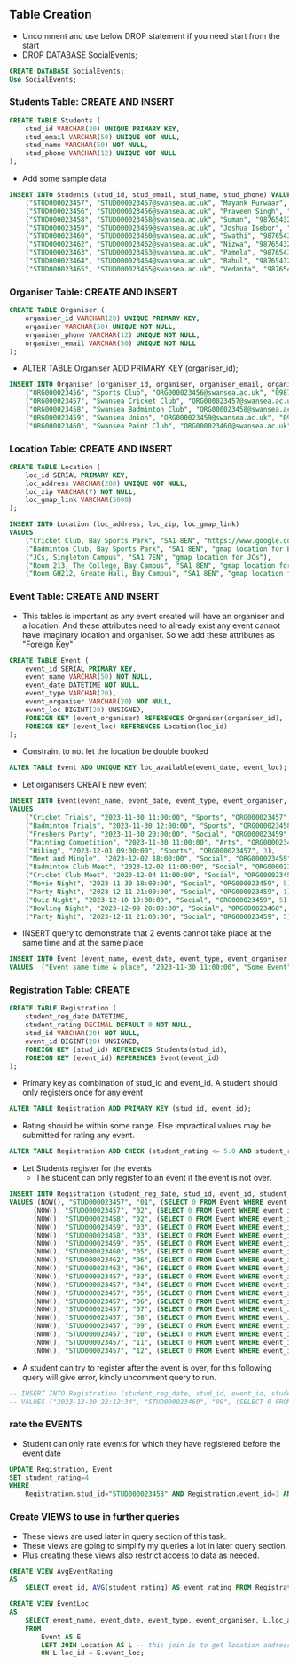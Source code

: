 
## Table Creation

- Uncomment and use below DROP statement if you need start from the start
- DROP DATABASE SocialEvents;
```sql
CREATE DATABASE SocialEvents;
Use SocialEvents;
```

### Students Table: CREATE AND INSERT

```sql
CREATE TABLE Students (
    stud_id VARCHAR(20) UNIQUE PRIMARY KEY,
    stud_email VARCHAR(50) UNIQUE NOT NULL,
    stud_name VARCHAR(50) NOT NULL,
    stud_phone VARCHAR(12) UNIQUE NOT NULL
);
```
- Add some sample data
```sql
INSERT INTO Students (stud_id, stud_email, stud_name, stud_phone) VALUES
    ("STUD000023457", "STUD000023457@swansea.ac.uk", "Mayank Purwaar", "9876543211"),
    ("STUD000023456", "STUD000023456@swansea.ac.uk", "Praveen Singh", "9876543210"),
    ("STUD000023458", "STUD000023458@swansea.ac.uk", "Suman", "9876543219"),
    ("STUD000023459", "STUD000023459@swansea.ac.uk", "Joshua Isebor", "9876543212"),
    ("STUD000023460", "STUD000023460@swansea.ac.uk", "Swathi", "9876543213"),
    ("STUD000023462", "STUD000023462@swansea.ac.uk", "Nizwa", "9876543215"),
    ("STUD000023463", "STUD000023463@swansea.ac.uk", "Pamela", "9876543216"),
    ("STUD000023464", "STUD000023464@swansea.ac.uk", "Rahul", "9876543217"),
    ("STUD000023465", "STUD000023465@swansea.ac.uk", "Vedanta", "9876543218");
```

### Organiser Table: CREATE AND INSERT
```sql
CREATE TABLE Organiser (
    organiser_id VARCHAR(20) UNIQUE PRIMARY KEY,
    organiser VARCHAR(50) UNIQUE NOT NULL,
    organiser_phone VARCHAR(12) UNIQUE NOT NULL,
    organiser_email VARCHAR(50) UNIQUE NOT NULL
);
```
- ALTER TABLE Organiser ADD PRIMARY KEY (organiser_id);
```sql
INSERT INTO Organiser (organiser_id, organiser, organiser_email, organiser_phone) VALUES
    ("ORG000023456", "Sports Club", "ORG000023456@swansea.ac.uk", "09876543210"),
    ("ORG000023457", "Swansea Cricket Club", "ORG000023457@swansea.ac.uk", "09876543211"),
    ("ORG000023458", "Swansea Badminton Club", "ORG000023458@swansea.ac.uk", "09876543212"),
    ("ORG000023459", "Swansea Union", "ORG000023459@swansea.ac.uk", "09876543213"),
    ("ORG000023460", "Swansea Paint Club", "ORG000023460@swansea.ac.uk", "09876543214");
```

### Location Table: CREATE AND INSERT
```sql
CREATE TABLE Location (
    loc_id SERIAL PRIMARY KEY,
    loc_address VARCHAR(200) UNIQUE NOT NULL,
    loc_zip VARCHAR(7) NOT NULL,
    loc_gmap_link VARCHAR(5000)
);
```
```sql
INSERT INTO Location (loc_address, loc_zip, loc_gmap_link)
VALUES
    ("Cricket Club, Bay Sports Park", "SA1 8EN", "https://www.google.com/maps/place/Bay+Sports+Centre/@51.6187179,-3.8821509,19z/data=!4m6!3m5!1s0x486e6077db135999:0x6f4fed9b36232128!8m2!3d51.6188405!4d-3.8817693!16s%2Fg%2F11cmdgvqys?entry=ttu"),
    ("Badminton Club, Bay Sports Park", "SA1 8EN", "gmap location for badminton club"),
    ("JCs, Singleton Campus", "SA1 7EN", "gmap location for JCs"),
    ("Room 213, The College, Bay Campus", "SA1 8EN", "gmap location for The College"),
    ("Room GH212, Greate Hall, Bay Campus", "SA1 8EN", "gmap location for Great Hall");
```



### Event Table: CREATE AND INSERT
- This tables is important as any event created will have an organiser and a location. And these attributes need to already exist any event cannot have imaginary location and organiser. So we add these attributes as "Foreign Key"
```sql
CREATE TABLE Event (
    event_id SERIAL PRIMARY KEY,
    event_name VARCHAR(50) NOT NULL,
    event_date DATETIME NOT NULL,
    event_type VARCHAR(20),
    event_organiser VARCHAR(20) NOT NULL,
    event_loc BIGINT(20) UNSIGNED,
    FOREIGN KEY (event_organiser) REFERENCES Organiser(organiser_id),
    FOREIGN KEY (event_loc) REFERENCES Location(loc_id)
);
```
- Constraint to not let the location be double booked
```sql
ALTER TABLE Event ADD UNIQUE KEY loc_available(event_date, event_loc);
```

- Let organisers CREATE new event
```sql
INSERT INTO Event(event_name, event_date, event_type, event_organiser, event_loc)
VALUES
    ("Cricket Trials", "2023-11-30 11:00:00", "Sports", "ORG000023457", 1),
    ("Badminton Trials", "2023-11-30 12:00:00", "Sports", "ORG000023458", 1),
    ("Freshers Party", "2023-11-30 20:00:00", "Social", "ORG000023459", 3),
    ("Painting Competition", "2023-11-30 11:00:00", "Arts", "ORG000023460", 4),
    ("Hiking", "2023-12-01 09:00:00", "Sports", "ORG000023457", 3),
    ("Meet and Mingle", "2023-12-02 18:00:00", "Social", "ORG000023459", 3),
    ("Badminton Club Meet", "2023-12-02 11:00:00", "Social", "ORG000023458", 2),
    ("Cricket Club Meet", "2023-12-04 11:00:00", "Social", "ORG000023457", 1),
    ("Movie Night", "2023-11-30 18:00:00", "Social", "ORG000023459", 5),
    ("Party Night", "2023-12-11 21:00:00", "Social", "ORG000023459", 1),
    ("Quiz Night", "2023-12-10 19:00:00", "Social", "ORG000023459", 5),
    ("Bowling Night", "2023-12-09 20:00:00", "Social", "ORG000023460", 3),
    ("Party Night", "2023-12-11 21:00:00", "Social", "ORG000023459", 5);
```

- INSERT query to demonstrate that 2 events cannot take place at the same time and at the same place
```sql
INSERT INTO Event (event_name, event_date, event_type, event_organiser, event_loc)
VALUES  ("Event same time & place", "2023-11-30 11:00:00", "Some Event", "ORG000023459", 1);
```

### Registration Table: CREATE

```sql
CREATE TABLE Registration (
    student_reg_date DATETIME,
    student_rating DECIMAL DEFAULT 0 NOT NULL,
    stud_id VARCHAR(20) NOT NULL,
    event_id BIGINT(20) UNSIGNED,
    FOREIGN KEY (stud_id) REFERENCES Students(stud_id),
    FOREIGN KEY (event_id) REFERENCES Event(event_id)
);
```
- Primary key as combination of stud_id and event_id. A student should only registers once for any event
```sql
ALTER TABLE Registration ADD PRIMARY KEY (stud_id, event_id);
```
- Rating should be within some range. Else impractical values may be submitted for rating any event.
```sql
ALTER TABLE Registration ADD CHECK (student_rating <= 5.0 AND student_rating >= 0.0);
```


- Let Students register for the events
  - The student can only register to an event if the event is not over.

<!-- INSERT INTO Registration (student_reg_date, stud_id, event_id, student_rating)
VALUES (NOW(), "STUD000023456", "01", (SELECT 0 FROM Event WHERE event_id = "01" AND event_date > NOW())); -->
<!-- -- Since I do not know when will this will be checked and marked the followig query use exact datetime instead of NOW() as in above. -->
```sql
INSERT INTO Registration (student_reg_date, stud_id, event_id, student_rating)
VALUES (NOW(), "STUD000023457", "01", (SELECT 0 FROM Event WHERE event_id = "01" AND event_date > NOW())),
      (NOW(), "STUD000023457", "02", (SELECT 0 FROM Event WHERE event_id = "02" AND event_date > NOW())),
      (NOW(), "STUD000023458", "02", (SELECT 0 FROM Event WHERE event_id = "02" AND event_date > NOW())),
      (NOW(), "STUD000023459", "03", (SELECT 0 FROM Event WHERE event_id = "03" AND event_date > NOW())),
      (NOW(), "STUD000023458", "03", (SELECT 0 FROM Event WHERE event_id = "03" AND event_date > NOW())),
      (NOW(), "STUD000023459", "05", (SELECT 0 FROM Event WHERE event_id = "05" AND event_date > NOW())),
      (NOW(), "STUD000023460", "05", (SELECT 0 FROM Event WHERE event_id = "05" AND event_date > NOW())),
      (NOW(), "STUD000023462", "06", (SELECT 0 FROM Event WHERE event_id = "06" AND event_date > NOW())),
      (NOW(), "STUD000023463", "06", (SELECT 0 FROM Event WHERE event_id = "06" AND event_date > NOW())),
      (NOW(), "STUD000023457", "03", (SELECT 0 FROM Event WHERE event_id = "03" AND event_date > NOW())),
      (NOW(), "STUD000023457", "04", (SELECT 0 FROM Event WHERE event_id = "04" AND event_date > NOW())),
      (NOW(), "STUD000023457", "05", (SELECT 0 FROM Event WHERE event_id = "05" AND event_date > NOW())),
      (NOW(), "STUD000023457", "06", (SELECT 0 FROM Event WHERE event_id = "06" AND event_date > NOW())),
      (NOW(), "STUD000023457", "07", (SELECT 0 FROM Event WHERE event_id = "07" AND event_date > NOW())),
      (NOW(), "STUD000023457", "08", (SELECT 0 FROM Event WHERE event_id = "08" AND event_date > NOW())),
      (NOW(), "STUD000023457", "09", (SELECT 0 FROM Event WHERE event_id = "09" AND event_date > NOW())),
      (NOW(), "STUD000023457", "10", (SELECT 0 FROM Event WHERE event_id = "10" AND event_date > NOW())),
      (NOW(), "STUD000023457", "11", (SELECT 0 FROM Event WHERE event_id = "11" AND event_date > NOW())),
      (NOW(), "STUD000023457", "12", (SELECT 0 FROM Event WHERE event_id = "12" AND event_date > NOW()));
```
<!-- INSERT INTO Registration (student_reg_date, stud_id, event_id, student_rating)
VALUES ("2023-11-21 22:12:34", "STUD000023462", "07", (SELECT 0 FROM Event WHERE event_id = "07" AND event_date > "2023-11-21 22:12:34")); -->

- A student can try to register after the event is over, for this following query will give error, kindly uncomment query to run.
```sql
-- INSERT INTO Registration (student_reg_date, stud_id, event_id, student_rating)
-- VALUES ("2023-12-30 22:12:34", "STUD000023460", "09", (SELECT 0 FROM Event WHERE event_id = "09" AND event_date > "2023-12-30 22:12:34"));
```

### rate the EVENTS

- Student can only rate events for which they have registered before the event date

```sql
UPDATE Registration, Event
SET student_rating=4
WHERE
    Registration.stud_id="STUD000023458" AND Registration.event_id=3 AND Event.event_id=3 AND Event.event_date<=NOW();
```

<!-- -- since I do not know by the time this code is run whether the event will be over or not, to be rated.
-- So I will use custom datetime to allow the rating by students.
UPDATE Registration, Event
SET student_rating=4
WHERE
    Registration.stud_id="STUD000023456" AND Registration.event_id=1 AND Event.event_id=1 AND Event.event_date <="2023-12-25 11:00:00";
UPDATE Registration, Event
SET student_rating=3
WHERE
    Registration.stud_id="STUD000023457" AND Registration.event_id=1 AND Event.event_id=1 AND Event.event_date <="2023-12-25 11:00:00";
UPDATE Registration, Event
SET student_rating=5
WHERE
    Registration.stud_id="STUD000023457" AND Registration.event_id=2 AND Event.event_id=2 AND Event.event_date <="2023-12-25 11:00:00";
UPDATE Registration, Event
SET student_rating=3
WHERE
    Registration.stud_id="STUD000023458" AND Registration.event_id=2 AND Event.event_id=2 AND Event.event_date <="2023-12-25 11:00:00";
UPDATE Registration, Event
SET student_rating=3
WHERE
    Registration.stud_id="STUD000023459" AND Registration.event_id=3 AND Event.event_id=3 AND Event.event_date <="2023-12-25 11:00:00";
UPDATE Registration, Event
SET student_rating=5
WHERE
    Registration.stud_id="STUD000023459" AND Registration.event_id=5 AND Event.event_id=5 AND Event.event_date <="2023-12-25 11:00:00";
UPDATE Registration, Event
SET student_rating=4
WHERE
    Registration.stud_id="STUD000023462" AND Registration.event_id=6 AND Event.event_id=6 AND Event.event_date <="2023-12-25 11:00:00";

UPDATE Registration, Event
SET student_rating=4
WHERE
    Registration.stud_id="STUD000023457" AND Registration.event_id=3 AND Event.event_id=3 AND Event.event_date <="2023-12-25 11:00:00";
UPDATE Registration, Event
SET student_rating=3
WHERE
    Registration.stud_id="STUD000023457" AND Registration.event_id=4 AND Event.event_id=4 AND Event.event_date <="2023-12-25 11:00:00";
UPDATE Registration, Event
SET student_rating=5
WHERE
    Registration.stud_id="STUD000023457" AND Registration.event_id=5 AND Event.event_id=5 AND Event.event_date <="2023-12-25 11:00:00";
UPDATE Registration, Event
SET student_rating=4
WHERE
    Registration.stud_id="STUD000023457" AND Registration.event_id=5 AND Event.event_id=5 AND Event.event_date <="2023-12-25 11:00:00";
UPDATE Registration, Event
SET student_rating=3
WHERE
    Registration.stud_id="STUD000023457" AND Registration.event_id=6 AND Event.event_id=6 AND Event.event_date <="2023-12-25 11:00:00";
UPDATE Registration, Event
SET student_rating=5
WHERE
    Registration.stud_id="STUD000023457" AND Registration.event_id=7 AND Event.event_id=7 AND Event.event_date <="2023-12-25 11:00:00";
UPDATE Registration, Event
SET student_rating=2
WHERE
    Registration.stud_id="STUD000023457" AND Registration.event_id=8 AND Event.event_id=8 AND Event.event_date <="2023-12-25 11:00:00";
UPDATE Registration, Event
SET student_rating=4
WHERE
    Registration.stud_id="STUD000023457" AND Registration.event_id=9 AND Event.event_id=9 AND Event.event_date <="2023-12-25 11:00:00";
UPDATE Registration, Event
SET student_rating=5
WHERE
    Registration.stud_id="STUD000023457" AND Registration.event_id=10 AND Event.event_id=10 AND Event.event_date <="2023-12-25 11:00:00";
UPDATE Registration, Event
SET student_rating=3
WHERE
    Registration.stud_id="STUD000023457" AND Registration.event_id=11 AND Event.event_id=11 AND Event.event_date <="2023-12-25 11:00:00"; -->


### Create VIEWS to use in further queries

- These views are used later in query section of this task.
- These views are going to simplify my queries a lot in later query section.
- Plus creating these views also restrict access to data as needed.

```sql
CREATE VIEW AvgEventRating
AS
    SELECT event_id, AVG(student_rating) AS event_rating FROM Registration GROUP BY event_id;
```
```sql
CREATE VIEW EventLoc
AS
    SELECT event_name, event_date, event_type, event_organiser, L.loc_address AS event_location, event_id
    FROM
        Event AS E
        LEFT JOIN Location AS L -- this join is to get location address from location ID
        ON L.loc_id = E.event_loc;
```
